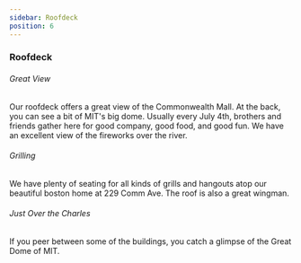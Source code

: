 ```yaml
---
sidebar: Roofdeck
position: 6
---
```

### Roofdeck

###### Great View

Our roofdeck offers a great view of the Commonwealth Mall. At the back, you can see a bit of MIT's big dome. Usually every July 4th, brothers and friends gather here for good company, good food, and good fun. We have an excellent view of the fireworks over the river.

###### Grilling

We have plenty of seating for all kinds of grills and hangouts atop our beautiful boston home at 229 Comm Ave. The roof is also a great wingman.

###### Just Over the Charles

If you peer between some of the buildings, you catch a glimpse of the Great Dome of MIT.
